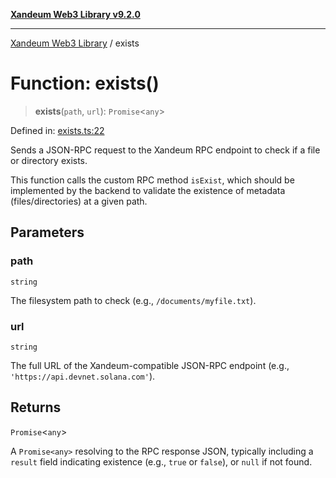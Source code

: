 [**Xandeum Web3 Library v9.2.0**](../README.md)

***

[Xandeum Web3 Library](../globals.md) / exists

# Function: exists()

> **exists**(`path`, `url`): `Promise`\<`any`\>

Defined in: [exists.ts:22](https://github.com/Xandeum/test_web3/blob/main/src/exists.ts#L22)

Sends a JSON-RPC request to the Xandeum RPC endpoint to check if a file or directory exists.

This function calls the custom RPC method `isExist`, which should be implemented
by the backend to validate the existence of metadata (files/directories) at a given path.

## Parameters

### path

`string`

The filesystem path to check (e.g., `/documents/myfile.txt`).

### url

`string`

The full URL of the Xandeum-compatible JSON-RPC endpoint (e.g., `'https://api.devnet.solana.com'`).

## Returns

`Promise`\<`any`\>

A `Promise<any>` resolving to the RPC response JSON, typically including a `result` field
         indicating existence (e.g., `true` or `false`), or `null` if not found.
